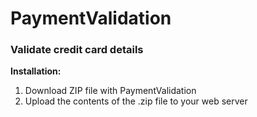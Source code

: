 <h1>PaymentValidation</h1>
<h3>Validate credit card details</h3>
<b>Installation:</b>
<ol>
<li>Download ZIP file with PaymentValidation</li>
<li>Upload the contents of the .zip file to your web server</li>
</ol>

